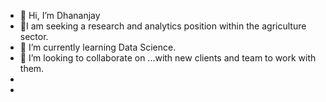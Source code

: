 - 👋 Hi, I’m Dhananjay 
- 👀I am seeking a research and analytics position within the agriculture sector.
- 🌱 I’m currently learning Data Science.
- 💞️ I’m looking to collaborate on ...with new clients and team to work with them.
- 
- 

